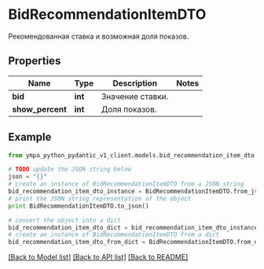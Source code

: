 # BidRecommendationItemDTO

Рекомендованная ставка и возможная доля показов.

## Properties
Name | Type | Description | Notes
------------ | ------------- | ------------- | -------------
**bid** | **int** | Значение ставки. | 
**show_percent** | **int** | Доля показов.  | 

## Example

```python
from ympa_python_pydantic_v1_client.models.bid_recommendation_item_dto import BidRecommendationItemDTO

# TODO update the JSON string below
json = "{}"
# create an instance of BidRecommendationItemDTO from a JSON string
bid_recommendation_item_dto_instance = BidRecommendationItemDTO.from_json(json)
# print the JSON string representation of the object
print BidRecommendationItemDTO.to_json()

# convert the object into a dict
bid_recommendation_item_dto_dict = bid_recommendation_item_dto_instance.to_dict()
# create an instance of BidRecommendationItemDTO from a dict
bid_recommendation_item_dto_from_dict = BidRecommendationItemDTO.from_dict(bid_recommendation_item_dto_dict)
```
[[Back to Model list]](../README.md#documentation-for-models) [[Back to API list]](../README.md#documentation-for-api-endpoints) [[Back to README]](../README.md)


